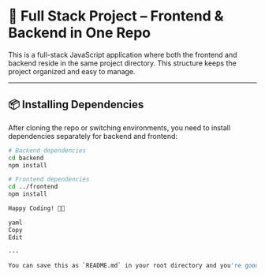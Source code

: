 # 🚀 Full Stack Project – Frontend & Backend in One Repo

This is a full-stack JavaScript application where both the frontend and backend reside in the same project directory. This structure keeps the project organized and easy to manage.

---

## 📦 Installing Dependencies

After cloning the repo or switching environments, you need to install dependencies separately for backend and frontend:

```bash
# Backend dependencies
cd backend
npm install

# Frontend dependencies
cd ../frontend
npm install

Happy Coding! 💙💜

yaml
Copy
Edit

---

You can save this as `README.md` in your root directory and you're good to go. Want me to generate a matching `.gitignore` file too?
